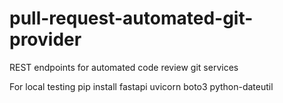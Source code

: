 # pull-request-automated-git-provider
REST endpoints for automated code review git services

For local testing
pip install fastapi uvicorn boto3 python-dateutil

